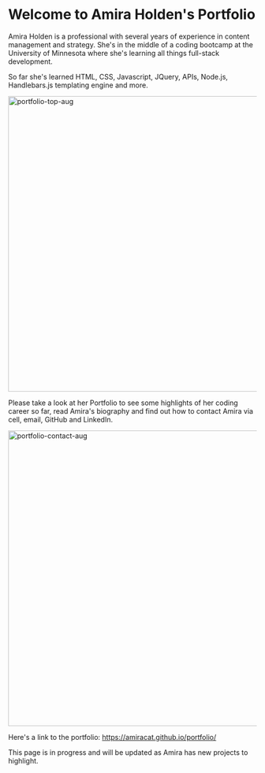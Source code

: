 # Welcome to Amira Holden's Portfolio

Amira Holden is a professional with several years of experience in content management and strategy. She's in the middle of a coding bootcamp at the University of Minnesota where she's learning all things full-stack development. 

So far she's learned HTML, CSS, Javascript, JQuery, APIs, Node.js, Handlebars.js templating engine and more. 

<img width="600" alt="portfolio-top-aug" src="https://user-images.githubusercontent.com/80497167/127903085-c298c33c-ee0a-4843-9e75-e460e4fd2ce4.png">

Please take a look at her Portfolio to see some highlights of her coding career so far, read Amira's biography and find out how to contact Amira via cell, email, GitHub and LinkedIn.

<img width="600" alt="portfolio-contact-aug" src="https://user-images.githubusercontent.com/80497167/127903095-f4cd70da-7021-42bc-bac8-7c85e920c5b0.png">

Here's a link to the portfolio: https://amiracat.github.io/portfolio/

This page is in progress and will be updated as Amira has new projects to highlight.
